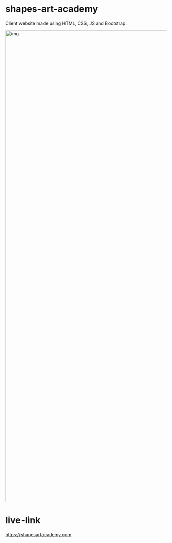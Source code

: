 # shapes-art-academy
Client website made using HTML, CSS, JS and Bootstrap.

<img width="1470" alt="img" src="https://user-images.githubusercontent.com/101522954/224724425-f4703685-55ed-4a26-80af-00417f71b3f6.png">

# live-link
https://shapesartacademy.com

